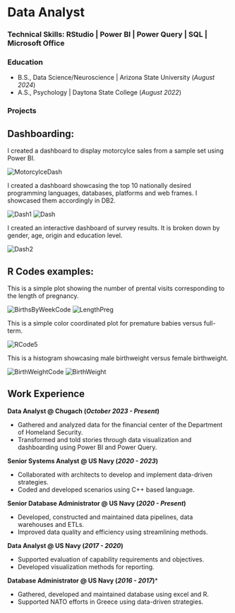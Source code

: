 # Data Analyst

### Technical Skills: RStudio | Power BI | Power Query | SQL | Microsoft Office 

### Education 
- B.S., Data Science/Neuroscience | Arizona State University (_August 2024_)
- A.S., Psychology | Daytona State College (_August 2022_)



### Projects

## Dashboarding:

I created a dashboard to display motorcylce sales from a sample set using Power BI. 
 
![MotorcylceDash](assets/img/MotorcycleDash.png)
 
I created a dashboard showcasing the top 10 nationally desired programming languages, databases, platforms and web frames. I showcased them accordingly in DB2.
 
![Dash1](/assets/img/Dash1.png)
![Dash](/assets/img/Dash.png)
 
I created an interactive dashboard of survey results. It is broken down by gender, age, origin and education level.
 
![Dash2](/assets/img/Dash2.png)




## R Codes examples:

This is a simple plot showing the number of prental visits corresponding to the length of pregnancy. 
 
![BirthsByWeekCode](/assets/img/BirthsByWeekCode.png)
![LengthPreg](/assets/img/LengthPreg.png) 
 
This is a simple color coordinated plot for premature babies versus full-term. 
 
![RCode5](assets/img/RCode5.png) 
 
This is a histogram showcasing male birthweight versus female birthweight. 
 
![BirthWeightCode](assets/img/BirthWeightCode.png)
![BirthWeight](assets/img/BirthWeight.png)





## Work Experience 
**Data Analyst @ Chugach (_October 2023 - Present_)**
 - Gathered and analyzed data for the financial center of the Department of Homeland Security.
 - Transformed and told stories through data visualization and dashboarding using Power BI and Power Query.

**Senior Systems Analyst @ US Navy (_2020 - 2023_)**
 - Collaborated with architects to develop and implement data-driven strategies.
 - Coded and developed scenarios using C++ based language. 

**Senior Database Administrator @ US Navy (_2020 - Present_)**
 - Developed, constructed and maintained data pipelines, data warehouses and ETLs.
 - Improved data quality and efficiency using streamlining methods. 

**Data Analyst @ US Navy (_2017 - 2020_)**
  - Supported evaluation of capability requirements and objectives.
  - Developed visualization methods for reporting. 

**Database Administrator @ US Navy (_2016 - 2017_)***
  - Gathered, developed and maintained database using excel and R.
  - Supported NATO efforts in Greece using data-driven strategies.

